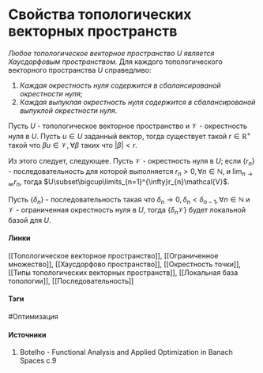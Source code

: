 # Свойства топологических векторных пространств
*Любое топологическое векторное пространство $U$ является Хаусдорфовым пространством.*
Для каждого топологического векторного пространства $U$ справедливо:
1. *Каждая окрестность нуля содержится в сбалансированой окрестности нуля*;
2. *Каждая выпуклая окрестность нуля содержится в сбалансированой выпуклой окрестности нуля*.

Пусть $U$ - топологическое векторное пространство и $\mathcal{V}$ - окрестность нуля в $U$. Пусть $u\in U$ заданный вектор, тогда существует такой $r\in\mathbb{R}^{+}$ такой что $\beta u\in\mathcal{V},\forall\beta$ таких что $|\beta|<r$. 

Из этого следует, следующее. Пусть $\mathcal{V}$ - окрестность нуля в $U$; если $\{r_{n}\}$ - последовательность для которой выполняется $r_{n}>0,\forall n\in\mathbb{N}$, и $\lim_{n\to\infty}r_n$, тогда $U\subset\bigcup\limits_{n=1}^{\infty}r_{n}\mathcal{V}$.

Пусть $\{\delta_{n}\}$ - последовательность такая что $\delta_{n}\to0,\delta_{n}<\delta_{n-1},\forall n\in\mathbb{N}$ и $\mathcal{V}$ - ограниченная окрестность нуля в $U$, тогда $\{\delta_{n}\mathcal{V}\}$ будет локальной базой для $U$.


#### Линки
 [[Топологическое векторное пространство]],
 [[Ограниченное множество]],
 [[Хаусдорфово пространство]],
 [[Окрестность точки]],
 [[Типы топологических векторных пространств]],
 [[Локальная база топологии]],
 [[Последовательность]]
#### Тэги
 #Оптимизация 
#### Источники
 1. Botelho - Functional Analysis and Applied Optimization in Banach Spaces c.9